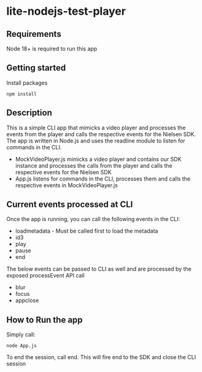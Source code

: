 # lite-nodejs-test-player

## Requirements
Node 18+ is required to run this app

## Getting started
Install packages
```
npm install
```

## Description
This is a simple CLI app that mimicks a video player and processes the events from the player and calls the respective events for the Nielsen SDK. The app is written in Node.js and uses the readline module to listen for commands in the CLI.

- MockVideoPlayer.js mimicks a video player and contains our SDK instance and processes the calls from the player and calls the respective events for the Nielsen SDK
- App.js listens for commands in the CLI, processes them and calls the respective events in MockVideoPlayer.js

## Current events processed at CLI

Once the app is running, you can call the following events in the CLI:

- loadmetadata - Must be called first to load the metadata
- id3
- play
- pause
- end

The below events can be passed to CLI as well and are processed by the exposed processEvent API call
- blur
- focus
- appclose

## How to Run the app

Simply call:
```
node App.js
```

To end the session, call end. This will fire end to the SDK and close the CLI session
